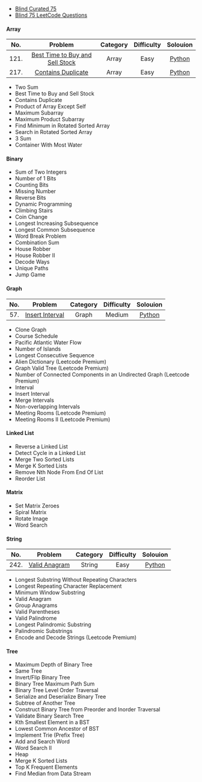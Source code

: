 
- [Blind Curated 75](https://leetcode.com/list/xoqag3yj/)
- [Blind 75 LeetCode Questions](https://leetcode.com/discuss/general-discussion/460599/blind-75-leetcode-questions)

#### **Array**
| No.   | Problem  | Category  | Difficulty | Solouion |
|:--------:|:-----------:|:---------:|:---------:|:---------:|
121.|[Best Time to Buy and Sell Stock](https://leetcode.com/problems/best-time-to-buy-and-sell-stock/) |Array |Easy |  [Python](/Blind%20Curated%2075/python/121-Best-Time-to-Buy-and-Sell-Stock.md)
217.|[Contains Duplicate](https://leetcode.com/problems/contains-duplicate/) |Array |Easy |  [Python](/Blind%20Curated%2075/python/217-Contains-Duplicate.md)
- Two Sum
- Best Time to Buy and Sell Stock
- Contains Duplicate
- Product of Array Except Self
- Maximum Subarray
- Maximum Product Subarray
- Find Minimum in Rotated Sorted Array
- Search in Rotated Sorted Array
- 3 Sum
- Container With Most Water
#### **Binary**
- Sum of Two Integers
- Number of 1 Bits
- Counting Bits
- Missing Number
- Reverse Bits
- Dynamic Programming
- Climbing Stairs
- Coin Change
- Longest Increasing Subsequence
- Longest Common Subsequence
- Word Break Problem
- Combination Sum
- House Robber
- House Robber II
- Decode Ways
- Unique Paths
- Jump Game
#### **Graph**
| No.   | Problem  | Category  | Difficulty | Solouion |
|:--------:|:-----------:|:---------:|:---------:|:---------:|
57.|[Insert Interval](https://leetcode.com/problems/insert-interval/) |Graph |Medium |  [Python](/Blind%20Curated%2075/python/57-Insert-Interval.md)

- Clone Graph
- Course Schedule
- Pacific Atlantic Water Flow
- Number of Islands
- Longest Consecutive Sequence
- Alien Dictionary (Leetcode Premium)
- Graph Valid Tree (Leetcode Premium)
- Number of Connected Components in an Undirected Graph (Leetcode Premium)
- Interval
- Insert Interval
- Merge Intervals
- Non-overlapping Intervals
- Meeting Rooms (Leetcode Premium)
- Meeting Rooms II (Leetcode Premium)
#### **Linked List**
- Reverse a Linked List
- Detect Cycle in a Linked List
- Merge Two Sorted Lists
- Merge K Sorted Lists
- Remove Nth Node From End Of List
- Reorder List
#### **Matrix**
- Set Matrix Zeroes
- Spiral Matrix
- Rotate Image
- Word Search
#### **String**
| No.   | Problem  | Category  | Difficulty | Solouion |
|:--------:|:-----------:|:---------:|:---------:|:---------:|
242.|[Valid Anagram](https://leetcode.com/problems/valid-anagram/) |String |Easy |  [Python](/Blind%20Curated%2075/python/242-Valid-Anagram.md)
- Longest Substring Without Repeating Characters
- Longest Repeating Character Replacement
- Minimum Window Substring
- Valid Anagram
- Group Anagrams
- Valid Parentheses
- Valid Palindrome
- Longest Palindromic Substring
- Palindromic Substrings
- Encode and Decode Strings (Leetcode Premium)
#### **Tree**
- Maximum Depth of Binary Tree
- Same Tree
- Invert/Flip Binary Tree
- Binary Tree Maximum Path Sum
- Binary Tree Level Order Traversal
- Serialize and Deserialize Binary Tree
- Subtree of Another Tree
- Construct Binary Tree from Preorder and Inorder Traversal
- Validate Binary Search Tree
- Kth Smallest Element in a BST
- Lowest Common Ancestor of BST
- Implement Trie (Prefix Tree)
- Add and Search Word
- Word Search II
- Heap
- Merge K Sorted Lists
- Top K Frequent Elements
- Find Median from Data Stream
